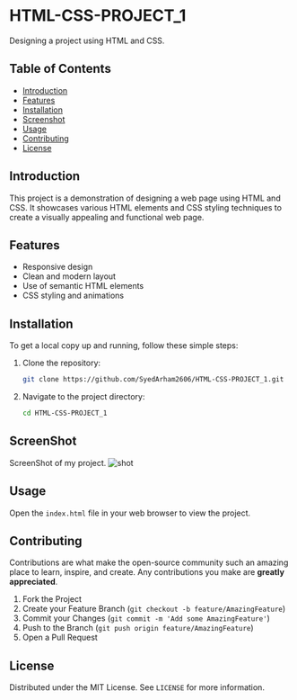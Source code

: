 # HTML-CSS-PROJECT_1

Designing a project using HTML and CSS.

## Table of Contents
- [Introduction](#introduction)
- [Features](#features)
- [Installation](#installation)
- [Screenshot](#Screenshot)
- [Usage](#usage)
- [Contributing](#contributing)
- [License](#license)

## Introduction
This project is a demonstration of designing a web page using HTML and CSS. It showcases various HTML elements and CSS styling techniques to create a visually appealing and functional web page.

## Features
- Responsive design
- Clean and modern layout
- Use of semantic HTML elements
- CSS styling and animations

## Installation
To get a local copy up and running, follow these simple steps:

1. Clone the repository:
    ```bash
    git clone https://github.com/SyedArham2606/HTML-CSS-PROJECT_1.git
    ```

2. Navigate to the project directory:
    ```bash
    cd HTML-CSS-PROJECT_1
    ```
## ScreenShot
ScreenShot of my project.
  ![shot](https://github.com/user-attachments/assets/3c5fa4e1-59be-4a2a-aedf-5f46312e4136)


## Usage

Open the `index.html` file in your web browser to view the project.

## Contributing
Contributions are what make the open-source community such an amazing place to learn, inspire, and create. Any contributions you make are **greatly appreciated**.

1. Fork the Project
2. Create your Feature Branch (`git checkout -b feature/AmazingFeature`)
3. Commit your Changes (`git commit -m 'Add some AmazingFeature'`)
4. Push to the Branch (`git push origin feature/AmazingFeature`)
5. Open a Pull Request

## License
Distributed under the MIT License. See `LICENSE` for more information.

